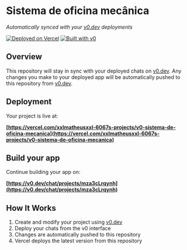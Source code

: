 # Sistema de oficina mecânica

*Automatically synced with your [v0.dev](https://v0.dev) deployments*

[![Deployed on Vercel](https://img.shields.io/badge/Deployed%20on-Vercel-black?style=for-the-badge&logo=vercel)](https://vercel.com/xxlmatheusxxl-6067s-projects/v0-sistema-de-oficina-mecanica)
[![Built with v0](https://img.shields.io/badge/Built%20with-v0.dev-black?style=for-the-badge)](https://v0.dev/chat/projects/mza3cLrqynh)

## Overview

This repository will stay in sync with your deployed chats on [v0.dev](https://v0.dev).
Any changes you make to your deployed app will be automatically pushed to this repository from [v0.dev](https://v0.dev).

## Deployment

Your project is live at:

**[https://vercel.com/xxlmatheusxxl-6067s-projects/v0-sistema-de-oficina-mecanica](https://vercel.com/xxlmatheusxxl-6067s-projects/v0-sistema-de-oficina-mecanica)**

## Build your app

Continue building your app on:

**[https://v0.dev/chat/projects/mza3cLrqynh](https://v0.dev/chat/projects/mza3cLrqynh)**

## How It Works

1. Create and modify your project using [v0.dev](https://v0.dev)
2. Deploy your chats from the v0 interface
3. Changes are automatically pushed to this repository
4. Vercel deploys the latest version from this repository